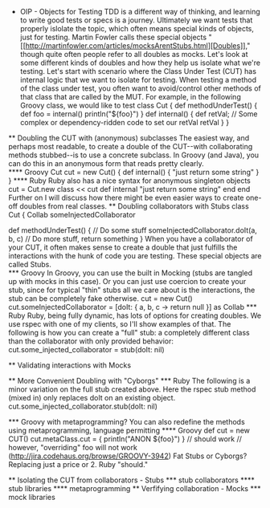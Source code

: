 * OIP - Objects for Testing
TDD is a different way of thinking, and learning to write good tests or specs is a journey.  Ultimately we want tests that properly islolate the topic, which often means special kinds of objects, just for testing.  Martin Fowler calls these special objects "[[http://martinfowler.com/articles/mocksArentStubs.html][Doubles]]," though quite often people refer to all doubles as mocks.  Let's look at some different kinds of doubles and how they help us isolate what we're testing.
Let's start with scenario where the Class Under Test (CUT) has internal logic that we want to isolate for testing.  When testing a method of the class under test, you often want to avoid/control other methods of that class that are called by the MUT.  For example, in the following Groovy class, we would like to test 
class Cut {
  def methodUnderTest() {
    def foo = internal()
    println("${foo}")
  }
  def internal() {
    def retVal;
    // Some complex or dependency-ridden code to set our retVal
    retVal
  }
}

** Doubling the CUT with (anonymous) subclasses
The easiest way, and perhaps most readable, to create a double of the CUT--with collaborating methods stubbed--is to use a concrete subclass.  In Groovy (and Java), you can do this in an anonymous form that reads pretty clearly.  
**** Groovy
Cut cut = new Cut() {
  def internal() {
    "just return some string"
  }
}
**** Ruby
Ruby also has a nice syntax for anonymous singleton objects
cut = Cut.new
class << cut
  def internal
    "just return some string"
  end
end
Further on I will discuss how there might be even easier ways to create one-off doubles from real classes.
** Doubling collaborators with Stubs
class Cut {
  Collab someInjectedCollaborator

  def methodUnderTest() {
    // Do some stuff
    someInjectedCollaborator.doIt(a, b, c)
    // Do more stuff, return something
}
When you have a collaborator of your CUT, it often makes sense to create a double that just fulfills the interactions with the hunk of code you are testing.  These special objects are called Stubs.  
*** Groovy
In Groovy, you can use the built in Mocking (stubs are tangled up with mocks in this case).  Or you can just use coercion to create your stub, since for typical "thin" stubs all we care about is the interactions, the stub can be completely fake otherwise.
  cut = new Cut()
  cut.someInjectedCollaborator = [doIt: { a, b, c -> return null }] as Collab
*** Ruby
Ruby, being fully dynamic, has lots of options for creating doubles.  We use rspec with one of my clients, so I'll show examples of that.  The following is how you can create a "full" stub:  a completely different class than the collaborator with only provided behavior:
  cut.some_injected_collaborator = stub(doIt: nil)

** Validating interactions with Mocks

** More Convenient Doubling with "Cyborgs"
*** Ruby
The following is a minor variation on the full stub created above.  Here the rspec stub method (mixed in) only replaces doIt on an existing object.
  cut.some_injected_collaborator.stub(doIt: nil)

*** Groovy with metaprogramming?
You can also redefine the methods using metaprogramming, language permitting
**** Groovy
def cut = new CUT()
cut.metaClass.cut = { println("ANON ${foo}") } // should work
// however, "overriding" foo will not work (http://jira.codehaus.org/browse/GROOVY-3942)
Fat Stubs or Cyborgs?  Replacing just a price or 2.  Ruby "should."

** Isolating the CUT from collaborators - Stubs
*** stub collaborators
**** stub libraries
**** metaprogramming
** Verfifying collaboration - Mocks
*** mock libraries
